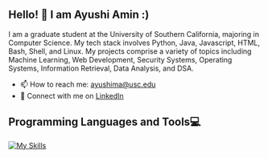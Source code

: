 ## Hello! 👋 I am Ayushi Amin :)

I am a graduate student at the University of Southern California, majoring in Computer Science. My tech stack involves Python, Java, Javascript, HTML, Bash, Shell, and Linux. My projects comprise a variety of topics including Machine Learning, Web Development, Security Systems, Operating Systems, Information Retrieval, Data Analysis, and DSA.
* 📫 How to reach me: <ayushima@usc.edu>
* 📝 Connect with me on [LinkedIn](https://www.linkedin.com/in/ayushiamin/)

## Programming Languages and Tools💻
[![My Skills](https://skillicons.dev/icons?i=py,html,css,js,java,ts)](https://www.python.org/)

<!--
**ayushiiamin/ayushiiamin** is a ✨ _special_ ✨ repository because its `README.md` (this file) appears on your GitHub profile.

Here are some ideas to get you started:

- 🔭 I’m currently working on ...
- 🌱 I’m currently learning ...
- 👯 I’m looking to collaborate on ...
- 🤔 I’m looking for help with ...
- 💬 Ask me about ...
- 📫 How to reach me: ...
- 😄 Pronouns: ...
- ⚡ Fun fact: ...
-->

